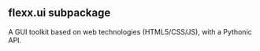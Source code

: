 flexx.ui subpackage
-------------------

A GUI toolkit based on web technologies (HTML5/CSS/JS), with a Pythonic
API.
